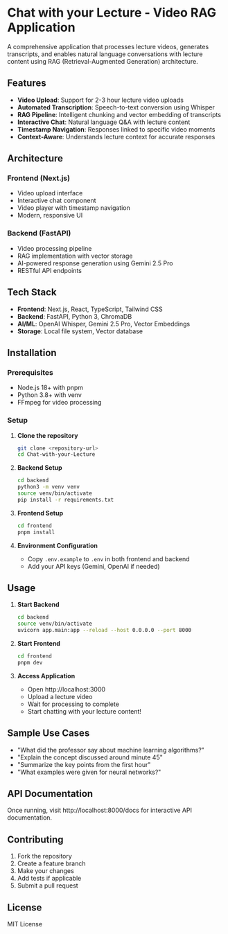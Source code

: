 # Chat with your Lecture - Video RAG Application

A comprehensive application that processes lecture videos, generates transcripts, and enables natural language conversations with lecture content using RAG (Retrieval-Augmented Generation) architecture.

## Features

- **Video Upload**: Support for 2-3 hour lecture video uploads
- **Automated Transcription**: Speech-to-text conversion using Whisper
- **RAG Pipeline**: Intelligent chunking and vector embedding of transcripts
- **Interactive Chat**: Natural language Q&A with lecture content
- **Timestamp Navigation**: Responses linked to specific video moments
- **Context-Aware**: Understands lecture context for accurate responses

## Architecture

### Frontend (Next.js)
- Video upload interface
- Interactive chat component
- Video player with timestamp navigation
- Modern, responsive UI

### Backend (FastAPI)
- Video processing pipeline
- RAG implementation with vector storage
- AI-powered response generation using Gemini 2.5 Pro
- RESTful API endpoints

## Tech Stack

- **Frontend**: Next.js, React, TypeScript, Tailwind CSS
- **Backend**: FastAPI, Python 3, ChromaDB
- **AI/ML**: OpenAI Whisper, Gemini 2.5 Pro, Vector Embeddings
- **Storage**: Local file system, Vector database

## Installation

### Prerequisites
- Node.js 18+ with pnpm
- Python 3.8+ with venv
- FFmpeg for video processing

### Setup

1. **Clone the repository**
   ```bash
   git clone <repository-url>
   cd Chat-with-your-Lecture
   ```

2. **Backend Setup**
   ```bash
   cd backend
   python3 -m venv venv
   source venv/bin/activate
   pip install -r requirements.txt
   ```

3. **Frontend Setup**
   ```bash
   cd frontend
   pnpm install
   ```

4. **Environment Configuration**
   - Copy `.env.example` to `.env` in both frontend and backend
   - Add your API keys (Gemini, OpenAI if needed)

## Usage

1. **Start Backend**
   ```bash
   cd backend
   source venv/bin/activate
   uvicorn app.main:app --reload --host 0.0.0.0 --port 8000
   ```

2. **Start Frontend**
   ```bash
   cd frontend
   pnpm dev
   ```

3. **Access Application**
   - Open http://localhost:3000
   - Upload a lecture video
   - Wait for processing to complete
   - Start chatting with your lecture content!

## Sample Use Cases

- "What did the professor say about machine learning algorithms?"
- "Explain the concept discussed around minute 45"
- "Summarize the key points from the first hour"
- "What examples were given for neural networks?"

## API Documentation

Once running, visit http://localhost:8000/docs for interactive API documentation.

## Contributing

1. Fork the repository
2. Create a feature branch
3. Make your changes
4. Add tests if applicable
5. Submit a pull request

## License

MIT License 